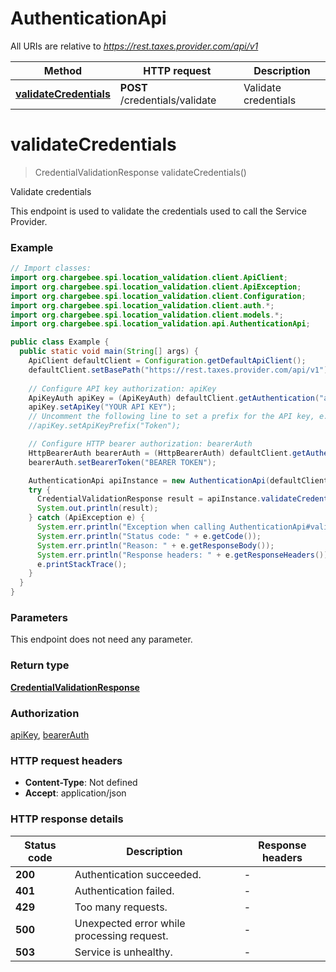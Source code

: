 # AuthenticationApi

All URIs are relative to *https://rest.taxes.provider.com/api/v1*

| Method | HTTP request | Description |
|------------- | ------------- | -------------|
| [**validateCredentials**](AuthenticationApi.md#validateCredentials) | **POST** /credentials/validate | Validate credentials |


<a id="validateCredentials"></a>
# **validateCredentials**
> CredentialValidationResponse validateCredentials()

Validate credentials

This endpoint is used to validate the credentials used to call the Service Provider.

### Example
```java
// Import classes:
import org.chargebee.spi.location_validation.client.ApiClient;
import org.chargebee.spi.location_validation.client.ApiException;
import org.chargebee.spi.location_validation.client.Configuration;
import org.chargebee.spi.location_validation.client.auth.*;
import org.chargebee.spi.location_validation.client.models.*;
import org.chargebee.spi.location_validation.api.AuthenticationApi;

public class Example {
  public static void main(String[] args) {
    ApiClient defaultClient = Configuration.getDefaultApiClient();
    defaultClient.setBasePath("https://rest.taxes.provider.com/api/v1");
    
    // Configure API key authorization: apiKey
    ApiKeyAuth apiKey = (ApiKeyAuth) defaultClient.getAuthentication("apiKey");
    apiKey.setApiKey("YOUR API KEY");
    // Uncomment the following line to set a prefix for the API key, e.g. "Token" (defaults to null)
    //apiKey.setApiKeyPrefix("Token");

    // Configure HTTP bearer authorization: bearerAuth
    HttpBearerAuth bearerAuth = (HttpBearerAuth) defaultClient.getAuthentication("bearerAuth");
    bearerAuth.setBearerToken("BEARER TOKEN");

    AuthenticationApi apiInstance = new AuthenticationApi(defaultClient);
    try {
      CredentialValidationResponse result = apiInstance.validateCredentials();
      System.out.println(result);
    } catch (ApiException e) {
      System.err.println("Exception when calling AuthenticationApi#validateCredentials");
      System.err.println("Status code: " + e.getCode());
      System.err.println("Reason: " + e.getResponseBody());
      System.err.println("Response headers: " + e.getResponseHeaders());
      e.printStackTrace();
    }
  }
}
```

### Parameters
This endpoint does not need any parameter.

### Return type

[**CredentialValidationResponse**](CredentialValidationResponse.md)

### Authorization

[apiKey](../README.md#apiKey), [bearerAuth](../README.md#bearerAuth)

### HTTP request headers

 - **Content-Type**: Not defined
 - **Accept**: application/json

### HTTP response details
| Status code | Description | Response headers |
|-------------|-------------|------------------|
| **200** | Authentication succeeded. |  -  |
| **401** | Authentication failed. |  -  |
| **429** | Too many requests. |  -  |
| **500** | Unexpected error while processing request. |  -  |
| **503** | Service is unhealthy. |  -  |

